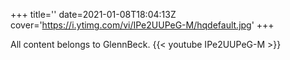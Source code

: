 +++
title=''
date=2021-01-08T18:04:13Z
cover='https://i.ytimg.com/vi/IPe2UUPeG-M/hqdefault.jpg'
+++

All content belongs to GlennBeck.
{{< youtube IPe2UUPeG-M >}}
